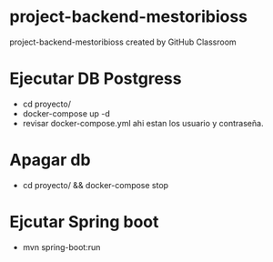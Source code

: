 # project-backend-mestoribioss
project-backend-mestoribioss created by GitHub Classroom


# Ejecutar DB Postgress
  - cd proyecto/
  - docker-compose up -d
  - revisar docker-compose.yml ahi estan los usuario y contraseña.


# Apagar db
  - cd proyecto/ && docker-compose stop

# Ejcutar Spring boot
  - mvn spring-boot:run
  
